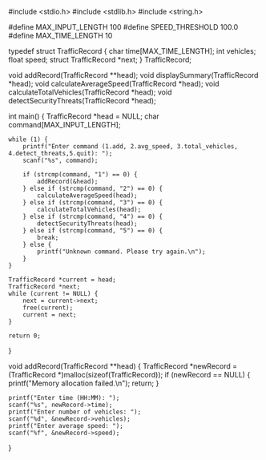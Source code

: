 #include <stdio.h>
#include <stdlib.h>
#include <string.h>

#define MAX_INPUT_LENGTH 100
#define SPEED_THRESHOLD 100.0 
#define MAX_TIME_LENGTH 10

typedef struct TrafficRecord {
    char time[MAX_TIME_LENGTH];
    int vehicles;
    float speed;
    struct TrafficRecord *next;
} TrafficRecord;

void addRecord(TrafficRecord **head);
void displaySummary(TrafficRecord *head);
void calculateAverageSpeed(TrafficRecord *head);
void calculateTotalVehicles(TrafficRecord *head);
void detectSecurityThreats(TrafficRecord *head);

int main() {
    TrafficRecord *head = NULL;
    char command[MAX_INPUT_LENGTH];

    while (1) {
        printf("Enter command (1.add, 2.avg_speed, 3.total_vehicles, 4.detect_threats,5.quit): ");
        scanf("%s", command);

        if (strcmp(command, "1") == 0) {
            addRecord(&head);
        } else if (strcmp(command, "2") == 0) {
            calculateAverageSpeed(head);
        } else if (strcmp(command, "3") == 0) {
            calculateTotalVehicles(head);
        } else if (strcmp(command, "4") == 0) {
            detectSecurityThreats(head);
        } else if (strcmp(command, "5") == 0) {
            break;
        } else {
            printf("Unknown command. Please try again.\n");
        }
    }

    TrafficRecord *current = head;
    TrafficRecord *next;
    while (current != NULL) {
        next = current->next;
        free(current);
        current = next;
    }

    return 0;
}

void addRecord(TrafficRecord **head) {
    TrafficRecord *newRecord = (TrafficRecord *)malloc(sizeof(TrafficRecord));
    if (newRecord == NULL) {
        printf("Memory allocation failed.\n");
        return;
    }

    printf("Enter time (HH:MM): ");
    scanf("%s", newRecord->time);
    printf("Enter number of vehicles: ");
    scanf("%d", &newRecord->vehicles);
    printf("Enter average speed: ");
    scanf("%f", &newRecord->speed);

}

